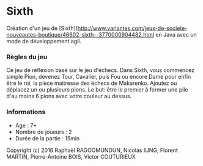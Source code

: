 # Sixth

Création d'un jeu de [Sixth](http://www.variantes.com/jeux-de-societe-nouveautes-boutique/46602-sixth--3770000904482.html en Java avec un mode de développement agil.

### Règles du jeu

Ce jeu de réflexion basé sur le jeu d'échecs. Dans Sixth, vous commencez simple Pion, devenez Tour, Cavalier, puis Fou ou encore Dame pour enfin être le roi, la pièce maitresse des échecs de Makarenko.
Ajoutez ou déplacez un ou plusieurs pions.
Le but: être le premier à former une pile d'au moins 6 pions avec votre couleur au dessus.

### Informations

- Age : 7+
- Nombre de joueurs : 2
- Durée de la partie : 15min

Copyright (c) 2016 Raphaël RAGOOMUNDUN, Nicolas IUNG, Florent MARTIN, Pierre-Antoine BOIS, Victor COUTURIEUX

